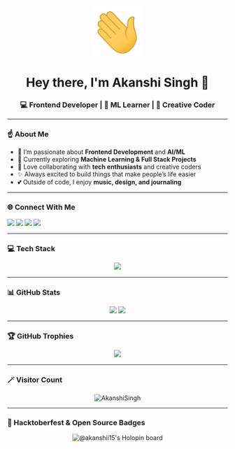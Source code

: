 <p align="center">
  <img src="https://raw.githubusercontent.com/SatYu26/SatYu26/master/assets/Hi.gif" width="120px">
</p>

<h1 align="center">Hey there, I'm Akanshi Singh 👋</h1>
<h3 align="center">💻 Frontend Developer | 🌸 ML Learner | 🎨 Creative Coder</h3>

---

### ☝️ About Me  
- 🔭 I’m passionate about **Frontend Development** and **AI/ML**
- 🌱 Currently exploring **Machine Learning & Full Stack Projects**
- 🤝 Love collaborating with **tech enthusiasts** and creative coders
- ✨ Always excited to build things that make people’s life easier
- 💕 Outside of code, I enjoy **music, design, and journaling**

---

### 🌐 Connect With Me
<p align="left">
  <a href="https://linkedin.com/in/akanshisingh" target="_blank"><img src="https://img.shields.io/badge/LinkedIn-%230077B5.svg?logo=linkedin&logoColor=white" width="110"/></a>
  <a href="mailto:akanshi281282@gmail.com" target="_blank"><img src="https://img.shields.io/badge/Email-D14836?logo=gmail&logoColor=white" width="90"/></a>
  <a href="https://leetcode.com/u/akanshii15/" target="_blank"><img src="https://img.shields.io/badge/LeetCode-FFA116?logo=LeetCode&logoColor=white" width="100"/></a>
  <a href="https://www.instagram.com/akanshisingh" target="_blank"><img src="https://img.shields.io/badge/Instagram-E4405F?logo=instagram&logoColor=white" width="110"/></a>
</p>

---

### 💻 Tech Stack
<p align="center">
<img src="https://skillicons.dev/icons?i=html,css,js,react,nodejs,express,mongodb,python,java,bootstrap,git,github,vscode,postman" />
</p>

---

### 📊 GitHub Stats
<p align="center">
  <img src="https://github-readme-stats.vercel.app/api?username=akanshii15&show_icons=true&theme=tokyonight" height="180em" />
  <img src="https://github-readme-streak-stats.herokuapp.com/?user=akanshii15&theme=tokyonight" height="180em" />
</p>

---

### 🏆 GitHub Trophies
<p align="center">
  <img src="https://github-profile-trophy.vercel.app/?username=akanshii15&theme=dracula&margin-w=15&margin-h=15" />
</p>

---

### 🪄 Visitor Count
<p align="center">
  <img src="https://komarev.com/ghpvc/?username=akanshii15&label=Profile%20Views&color=ff69b4&style=for-the-badge" alt="AkanshiSingh" />
</p>

---

### 🎉 Hacktoberfest & Open Source Badges
<p align="center">
  <img src="https://holopin.me/akanshii15" alt="@akanshii15's Holopin board" />
</p>

